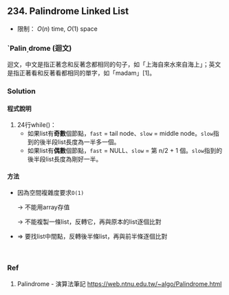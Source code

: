 ## 234. Palindrome Linked List

- 限制： $O(n)$ time, $O(1)$ space

### `Palin͵drome (迴文)

迴文，中文是指正著念和反著念都相同的句子，如「上海自來水來自海上」；英文是指正著看和反著看都相同的單字，如「madam」[1]。

### Solution

#### 程式說明

1. 24行while()：
    - 如果list有**奇數**個節點，`fast` = tail node、`slow` = middle node。`slow`指到的後半段list長度為一半多一個。
    - 如果list有**偶數**個節點，`fast` = NULL、`slow` = 第 n/2 + 1 個。`slow`指到的後半段list長度為剛好一半。

#### 方法

- 因為空間複雜度要求`O(1)`
    
    → 不能用array存值
    
    → 不能複製一條list，反轉它，再與原本的list逐個比對
    
- ⇒ 要找list中間點，反轉後半條list，再與前半條逐個比對

<br/>

### Ref

1. Palindrome - 演算法筆記
https://web.ntnu.edu.tw/~algo/Palindrome.html